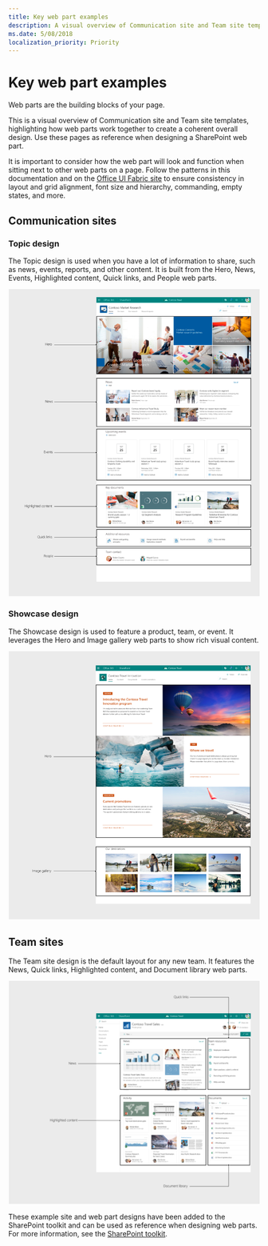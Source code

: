```yaml
---
title: Key web part examples
description: A visual overview of Communication site and Team site templates. 
ms.date: 5/08/2018 
localization_priority: Priority
---
```


# Key web part examples

Web parts are the building blocks of your page. 

This is a visual overview of Communication site and Team site templates, highlighting how web parts work together to create a coherent overall design. Use these pages as reference when designing a SharePoint web part. 

It is important to consider how the web part will look and function when sitting next to other web parts on a page. Follow the patterns in this documentation and on the [Office UI Fabric site](https://developer.microsoft.com/fabric) to ensure consistency in layout and grid alignment, font size and hierarchy, commanding, empty states, and more.

## Communication sites

### Topic design

The Topic design is used when you have a lot of information to share, such as news, events, reports, and other content. It is built from the Hero, News, Events, Highlighted content, Quick links, and People web parts.

![Topic site homepage](../images/sites_topic.png) 


### Showcase design

The Showcase design is used to feature a product, team, or event. It leverages the Hero and Image gallery web parts to show rich visual content.

![Showcase site homepage](../images/sites_showcase.png) 

## Team sites

The Team site design is the default layout for any new team. It features the News, Quick links, Highlighted content, and Document library web parts.

![Team site homepage](../images/sites_teamsite.png) 

These example site and web part designs have been added to the SharePoint toolkit and can be used as reference when designing web parts.
For more information, see the [SharePoint toolkit](https://developer.microsoft.com/fabric#/resources).


